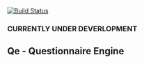 [![Build Status](https://travis-ci.org/westonplatter/qe.png)](https://travis-ci.org/westonplatter/qe)

### CURRENTLY UNDER DEVERLOPMENT

## Qe - Questionnaire Engine

